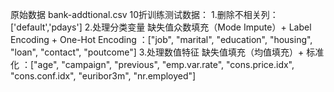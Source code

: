 原始数据 bank-addtional.csv
10折训练测试数据：
1.删除不相关列：['default','pdays']
2.处理分类变量 缺失值众数填充（Mode Impute）+ Label Encoding + One-Hot Encoding ：["job", "marital", "education", "housing", "loan", "contact", "poutcome"]
3.处理数值特征 缺失值填充（均值填充）+ 标准化 ：["age", "campaign", "previous", "emp.var.rate", "cons.price.idx", "cons.conf.idx", "euribor3m", "nr.employed"]
